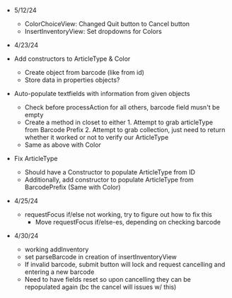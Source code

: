 - 5/12/24
    - ColorChoiceView: Changed Quit button to Cancel button
    - InsertInventoryView: Set dropdowns for Colors

- 4/23/24
- Add constructors to ArticleType & Color
    - Create object from barcode (like from id)
    - Store data in properties objects?
- Auto-populate textfields with information from given objects
    - Check before processAction for all others, barcode field musn't be empty
    - Create a method in closet to either 1. Attempt to grab articleType from Barcode Prefix 2. Attempt to grab collection, just need to return whether it worked or not to verify our ArticleType 
    - Same as above with Color
- Fix ArticleType
    - Should have a Constructor to populate ArticleType from ID
    - Additionally, add constructor to populate ArticleType from BarcodePrefix (Same with Color)

- 4/25/24
    - requestFocus if/else not working, try to figure out how to fix this
        - Move requestFocus if/else-es, depending on checking barcode

- 4/30/24
    - working addInventory
    - set parseBarcode in creation of insertInventoryView
    - If invalid barcode, submit button will lock and request cancelling and entering a new barcode
    - Need to have fields reset so upon cancelling they can be repopulated again (bc the cancel will issues w/ this)